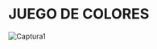 <html>
  <h1>JUEGO DE COLORES</h1>
</htm>

![Captura1](https://user-images.githubusercontent.com/98116459/201328201-40711c02-46ae-4aaf-a137-d91e8e1844a4.png)


